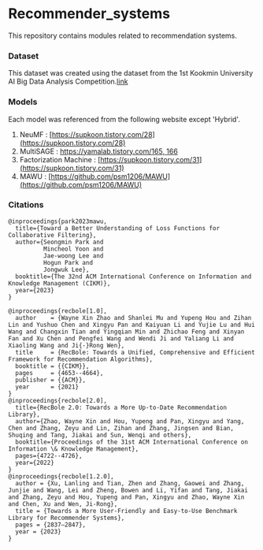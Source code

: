 # Recommender_systems
This repository contains modules related to recommendation systems.

### Dataset
This dataset was created using the dataset from the 1st Kookmin University AI Big Data Analysis Competition.[link](https://dacon.io/competitions/official/236170/overview/description)

### Models
Each model was referenced from the following website except 'Hybrid'.
1. NeuMF : [https://supkoon.tistory.com/28](https://supkoon.tistory.com/28)
2. MultiSAGE : [https://yamalab.tistory.com/165, 166](https://yamalab.tistory.com/165)
3. Factorization Machine : [https://supkoon.tistory.com/31](https://supkoon.tistory.com/31)
4. MAWU : [https://github.com/psm1206/MAWU](https://github.com/psm1206/MAWU)

### Citations
```
@inproceedings{park2023mawu,
  title={Toward a Better Understanding of Loss Functions for Collaborative Filtering},
  author={Seongmin Park and
          Mincheol Yoon and
          Jae-woong Lee and
          Hogun Park and
          Jongwuk Lee},
  booktitle={The 32nd ACM International Conference on Information and Knowledge Management (CIKM)},
  year={2023}
}
```
```
@inproceedings{recbole[1.0],
  author    = {Wayne Xin Zhao and Shanlei Mu and Yupeng Hou and Zihan Lin and Yushuo Chen and Xingyu Pan and Kaiyuan Li and Yujie Lu and Hui Wang and Changxin Tian and Yingqian Min and Zhichao Feng and Xinyan Fan and Xu Chen and Pengfei Wang and Wendi Ji and Yaliang Li and Xiaoling Wang and Ji{-}Rong Wen},
  title     = {RecBole: Towards a Unified, Comprehensive and Efficient Framework for Recommendation Algorithms},
  booktitle = {{CIKM}},
  pages     = {4653--4664},
  publisher = {{ACM}},
  year      = {2021}
}
@inproceedings{recbole[2.0],
  title={RecBole 2.0: Towards a More Up-to-Date Recommendation Library},
  author={Zhao, Wayne Xin and Hou, Yupeng and Pan, Xingyu and Yang, Chen and Zhang, Zeyu and Lin, Zihan and Zhang, Jingsen and Bian, Shuqing and Tang, Jiakai and Sun, Wenqi and others},
  booktitle={Proceedings of the 31st ACM International Conference on Information \& Knowledge Management},
  pages={4722--4726},
  year={2022}
}
@inproceedings{recbole[1.2.0],
  author = {Xu, Lanling and Tian, Zhen and Zhang, Gaowei and Zhang, Junjie and Wang, Lei and Zheng, Bowen and Li, Yifan and Tang, Jiakai and Zhang, Zeyu and Hou, Yupeng and Pan, Xingyu and Zhao, Wayne Xin and Chen, Xu and Wen, Ji-Rong},
  title = {Towards a More User-Friendly and Easy-to-Use Benchmark Library for Recommender Systems},
  pages = {2837–2847},
  year = {2023}
}
```
